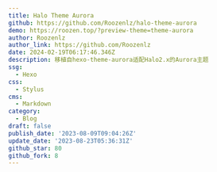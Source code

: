 ```yaml
---
title: Halo Theme Aurora
github: https://github.com/Roozenlz/halo-theme-aurora
demo: https://roozen.top/?preview-theme=theme-aurora
author: Roozenlz
author_link: https://github.com/Roozenlz
date: 2024-02-19T06:17:46.346Z
description: 移植自hexo-theme-aurora适配Halo2.x的Aurora主题
ssg:
  - Hexo
css:
  - Stylus
cms:
  - Markdown
category:
  - Blog
draft: false
publish_date: '2023-08-09T09:04:26Z'
update_date: '2023-08-23T05:36:31Z'
github_star: 80
github_fork: 8
---
```

